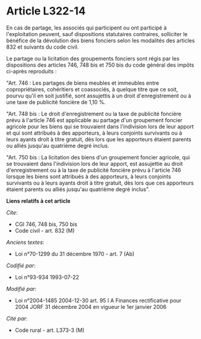 # Article L322-14

En cas de partage, les associés qui participent ou ont participé à l'exploitation peuvent, sauf dispositions statutaires
contraires, solliciter le bénéfice de la dévolution des biens fonciers selon les modalités des articles 832 et suivants du
code civil.

Le partage ou la licitation des groupements fonciers sont régis par les dispositions des articles 746, 748 bis et 750 bis du
code général des impôts ci-après reproduits :

"Art. 746 : Les partages de biens meubles et immeubles entre copropriétaires, cohéritiers et coassociés, à quelque titre que
ce soit, pourvu qu'il en soit justifié, sont assujettis à un droit d'enregistrement ou à une taxe de publicité foncière de
1,10 %.

"Art. 748 bis : Le droit d'enregistrement ou la taxe de publicité foncière prévu à l'article 746 est applicable au partage
d'un groupement foncier agricole pour les biens qui se trouvaient dans l'indivision lors de leur apport et qui sont attribués
à des apporteurs, à leurs conjoints survivants ou à leurs ayants droit à titre gratuit, dès lors que les apporteurs étaient
parents ou alliés jusqu'au quatrième degré inclus.

"Art. 750 bis : La licitation des biens d'un groupement foncier agricole, qui se trouvaient dans l'indivision lors de leur
apport, est assujettie au droit d'enregistrement ou à la taxe de publicité foncière prévu à l'article 746 lorsque les biens
sont attribués à des apporteurs, à leurs conjoints survivants ou à leurs ayants droit à titre gratuit, dès lors que ces
apporteurs étaient parents ou alliés jusqu'au quatrième degré inclus".

**Liens relatifs à cet article**

_Cite_:

  - CGI 746, 748 bis, 750 bis
  - Code civil - art. 832 (M)

_Anciens textes_:

  - Loi n°70-1299 du 31 décembre 1970 - art. 7 (Ab)

_Codifié par_:

  - Loi n°93-934 1993-07-22

_Modifié par_:

  - Loi n°2004-1485 2004-12-30 art. 95 I A Finances rectificative pour 2004 JORF 31 décembre 2004 en vigueur le 1er janvier 2006

_Cité par_:

  - Code rural - art. L373-3 (M)
